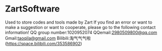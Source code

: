 # ZartSoftware
Used to store codes and tools made by Zart
If you find an error or want to make a suggestion or want to cooperate, please go to the following contact information!
QQ group number:1020952074
QQemail:2980509800@qq.com
Gmail:taoqila@gmail.com
Bilibili:淘气气气啦 (https://space.bilibili.com/353586902)
